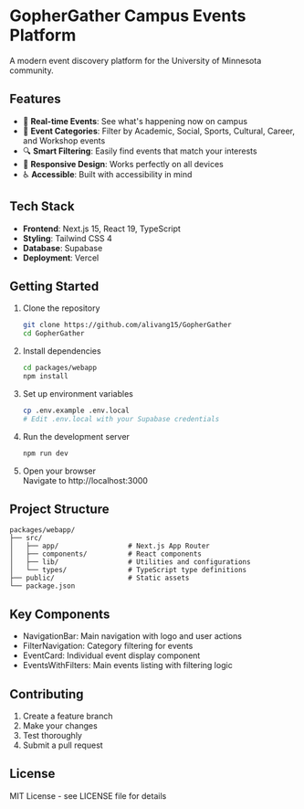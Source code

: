 # GopherGather Campus Events Platform

A modern event discovery platform for the University of Minnesota community.

## Features

- 🎯 **Real-time Events**: See what's happening now on campus
- 📅 **Event Categories**: Filter by Academic, Social, Sports, Cultural, Career, and Workshop events
- 🔍 **Smart Filtering**: Easily find events that match your interests
- 📱 **Responsive Design**: Works perfectly on all devices
- ♿ **Accessible**: Built with accessibility in mind

## Tech Stack

- **Frontend**: Next.js 15, React 19, TypeScript
- **Styling**: Tailwind CSS 4
- **Database**: Supabase
- **Deployment**: Vercel

## Getting Started

1. Clone the repository
   ```bash
   git clone https://github.com/alivang15/GopherGather
   cd GopherGather
   ```

2. Install dependencies
   ```bash
   cd packages/webapp
   npm install
   ```

3. Set up environment variables
   ```bash
   cp .env.example .env.local
   # Edit .env.local with your Supabase credentials
   ```

4. Run the development server
   ```bash
   npm run dev
   ```

5. Open your browser  
   Navigate to http://localhost:3000

## Project Structure

```
packages/webapp/
├── src/
│   ├── app/                 # Next.js App Router
│   ├── components/          # React components
│   ├── lib/                 # Utilities and configurations
│   └── types/               # TypeScript type definitions
├── public/                  # Static assets
└── package.json
```

## Key Components

- NavigationBar: Main navigation with logo and user actions
- FilterNavigation: Category filtering for events
- EventCard: Individual event display component
- EventsWithFilters: Main events listing with filtering logic

## Contributing

1. Create a feature branch
2. Make your changes
3. Test thoroughly
4. Submit a pull request

## License

MIT License - see LICENSE file for details
